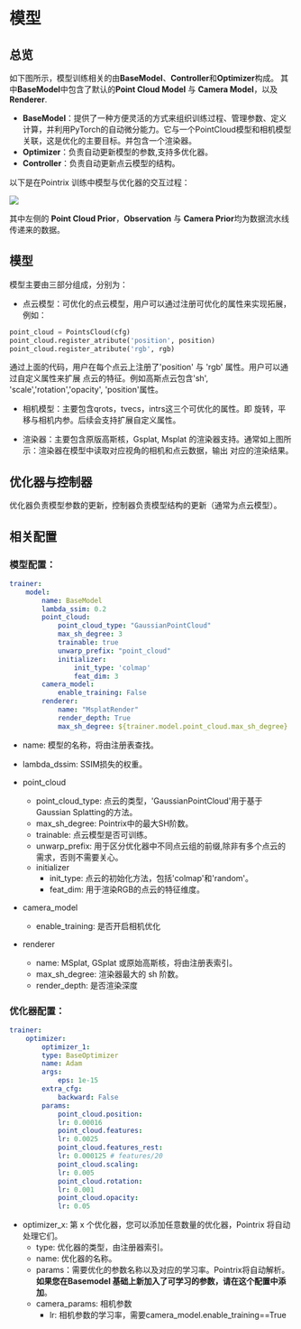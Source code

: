 # 模型

## 总览
如下图所示，模型训练相关的由**BaseModel**、**Controller**和**Optimizer**构成。
其中**BaseModel**中包含了默认的**Point Cloud Model** 与 **Camera Model**，以及 **Renderer**.

- **BaseModel**：提供了一种方便灵活的方式来组织训练过程、管理参数、定义计算，并利用PyTorch的自动微分能力。它与一个PointCloud模型和相机模型关联，这是优化的主要目标。并包含一个渲染器。
- **Optimizer**：负责自动更新模型的参数,支持多优化器。
- **Controller**：负责自动更新点云模型的结构。

以下是在Pointrix 训练中模型与优化器的交互过程：

![](../../images/model.png)

其中左侧的 **Point Cloud Prior**，**Observation** 与 **Camera Prior**均为数据流水线传递来的数据。

## 模型
模型主要由三部分组成，分别为：
- 点云模型：可优化的点云模型，用户可以通过注册可优化的属性来实现拓展，例如：
```python
point_cloud = PointsCloud(cfg)
point_cloud.register_atribute('position', position)
point_cloud.register_atribute('rgb', rgb)
```
通过上面的代码，用户在每个点云上注册了'position' 与 'rgb' 属性。用户可以通过自定义属性来扩展
点云的特征。例如高斯点云包含'sh', 'scale','rotation','opacity', 'position'属性。

- 相机模型：主要包含qrots，tvecs，intrs这三个可优化的属性。即 旋转，平移与相机内参。后续会支持扩展自定义属性。

- 渲染器：主要包含原版高斯核，Gsplat, Msplat 的渲染器支持。通常如上图所示：渲染器在模型中读取对应视角的相机和点云数据，输出
对应的渲染结果。

## 优化器与控制器
优化器负责模型参数的更新，控制器负责模型结构的更新（通常为点云模型）。

## 相关配置
### 模型配置：
```yaml
trainer:
    model:
        name: BaseModel
        lambda_ssim: 0.2
        point_cloud:
            point_cloud_type: "GaussianPointCloud"  
            max_sh_degree: 3
            trainable: true
            unwarp_prefix: "point_cloud"
            initializer:
                init_type: 'colmap'
                feat_dim: 3
        camera_model:
            enable_training: False
        renderer:
            name: "MsplatRender"
            render_depth: True
            max_sh_degree: ${trainer.model.point_cloud.max_sh_degree}
```
- name: 模型的名称，将由注册表查找。
- lambda_dssim: SSIM损失的权重。
- point_cloud
  - point_cloud_type: 点云的类型，'GaussianPointCloud'用于基于Gaussian Splatting的方法。
  - max_sh_degree: Pointrix中的最大SH阶数。
  - trainable: 点云模型是否可训练。
  - unwarp_prefix: 用于区分优化器中不同点云组的前缀,除非有多个点云的需求，否则不需要关心。
  - initializer
      - init_type: 点云的初始化方法，包括'colmap'和'random'。
      - feat_dim: 用于渲染RGB的点云的特征维度。
- camera_model
  - enable_training: 是否开启相机优化

- renderer
    - name: MSplat, GSplat 或原始高斯核，将由注册表索引。
    - max_sh_degree: 渲染器最大的 sh 阶数。
    - render_depth: 是否渲染深度


### 优化器配置：
```yaml
trainer:
    optimizer:
        optimizer_1:
        type: BaseOptimizer
        name: Adam
        args:
            eps: 1e-15
        extra_cfg:
            backward: False
        params:
            point_cloud.position:
            lr: 0.00016
            point_cloud.features:
            lr: 0.0025
            point_cloud.features_rest:
            lr: 0.000125 # features/20
            point_cloud.scaling:
            lr: 0.005
            point_cloud.rotation:
            lr: 0.001
            point_cloud.opacity:
            lr: 0.05
```
- optimizer_x: 第 x 个优化器，您可以添加任意数量的优化器，Pointrix 将自动处理它们。
    - type: 优化器的类型，由注册器索引。
    - name: 优化器的名称。
    - params：需要优化的参数名称以及对应的学习率。Pointrix将自动解析。**如果您在Basemodel 基础上新加入了可学习的参数，请在这个配置中添加**。
    - camera_params: 相机参数
        - lr: 相机参数的学习率，需要camera_model.enable_training==True

